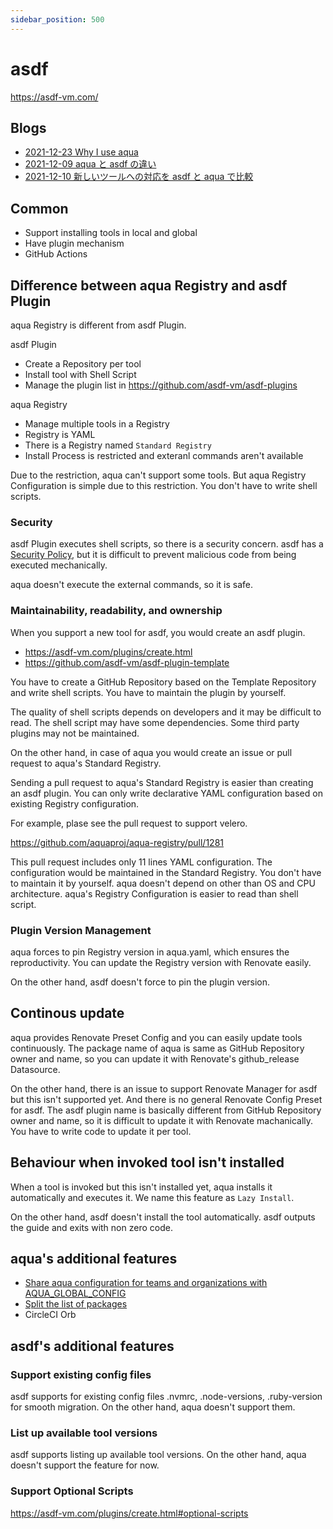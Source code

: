 ```yaml
---
sidebar_position: 500
---
```


# asdf

https://asdf-vm.com/

## Blogs

* [2021-12-23 Why I use aqua](https://dev.to/suzukishunsuke/why-i-use-aqua-230)
* [2021-12-09 aqua と asdf の違い](https://zenn.dev/shunsuke_suzuki/articles/compare-aqua-with-asdf)
* [2021-12-10 新しいツールへの対応を asdf と aqua で比較](https://zenn.dev/shunsuke_suzuki/articles/create-asdf-plugin-to-compare-aqua)

## Common

* Support installing tools in local and global
* Have plugin mechanism
* GitHub Actions

## Difference between aqua Registry and asdf Plugin

aqua Registry is different from asdf Plugin.

asdf Plugin

* Create a Repository per tool
* Install tool with Shell Script
* Manage the plugin list in https://github.com/asdf-vm/asdf-plugins

aqua Registry

* Manage multiple tools in a Registry
* Registry is YAML
* There is a Registry named `Standard Registry`
* Install Process is restricted and exteranl commands aren't available

Due to the restriction, aqua can't support some tools.
But aqua Registry Configuration is simple due to this restriction. You don't have to write shell scripts.

### Security

asdf Plugin executes shell scripts, so there is a security concern.
asdf has a [Security Policy](https://github.com/asdf-vm/asdf-plugins#security), but it is difficult to prevent malicious code from being executed mechanically.

aqua doesn't execute the external commands, so it is safe.

### Maintainability, readability, and ownership

When you support a new tool for asdf, you would create an asdf plugin.

* https://asdf-vm.com/plugins/create.html
* https://github.com/asdf-vm/asdf-plugin-template

You have to create a GitHub Repository based on the Template Repository and write shell scripts.
You have to maintain the plugin by yourself.

The quality of shell scripts depends on developers and it may be difficult to read.
The shell script may have some dependencies.
Some third party plugins may not be maintained.

On the other hand, in case of aqua you would create an issue or pull request to aqua's Standard Registry.

Sending a pull request to aqua's Standard Registry is easier than creating an asdf plugin.
You can only write declarative YAML configuration based on existing Registry configuration.

For example, plase see the pull request to support velero.

https://github.com/aquaproj/aqua-registry/pull/1281

This pull request includes only 11 lines YAML configuration.
The configuration would be maintained in the Standard Registry.
You don't have to maintain it by yourself.
aqua doesn't depend on other than OS and CPU architecture.
aqua's Registry Configuration is easier to read than shell script.

### Plugin Version Management

aqua forces to pin Registry version in aqua.yaml, which ensures the reproductivity.
You can update the Registry version with Renovate easily.

On the other hand, asdf doesn't force to pin the plugin version.

## Continous update

aqua provides Renovate Preset Config and you can easily update tools continuously.
The package name of aqua is same as GitHub Repository owner and name, so you can update it with Renovate's github_release Datasource.

On the other hand, there is an issue to support Renovate Manager for asdf but this isn't supported yet.
And there is no general Renovate Config Preset for asdf.
The asdf plugin name is basically different from GitHub Repository owner and name, so it is difficult to update it with Renovate machanically. You have to write code to update it per tool.

## Behaviour when invoked tool isn't installed

When a tool is invoked but this isn't installed yet,
aqua installs it automatically and executes it.
We name this feature as `Lazy Install`.

On the other hand, asdf doesn't install the tool automatically.
asdf outputs the guide and exits with non zero code.

## aqua's additional features

* [Share aqua configuration for teams and organizations with AQUA_GLOBAL_CONFIG](https://aquaproj.github.io/docs/tutorial-extras/team-config)
* [Split the list of packages](https://aquaproj.github.io/docs/tutorial-extras/split-config)
* CircleCI Orb

## asdf's additional features

### Support existing config files

asdf supports for existing config files .nvmrc, .node-versions, .ruby-version for smooth migration.
On the other hand, aqua doesn't support them.

### List up available tool versions

asdf supports listing up available tool versions.
On the other hand, aqua doesn't support the feature for now.

### Support Optional Scripts

https://asdf-vm.com/plugins/create.html#optional-scripts
